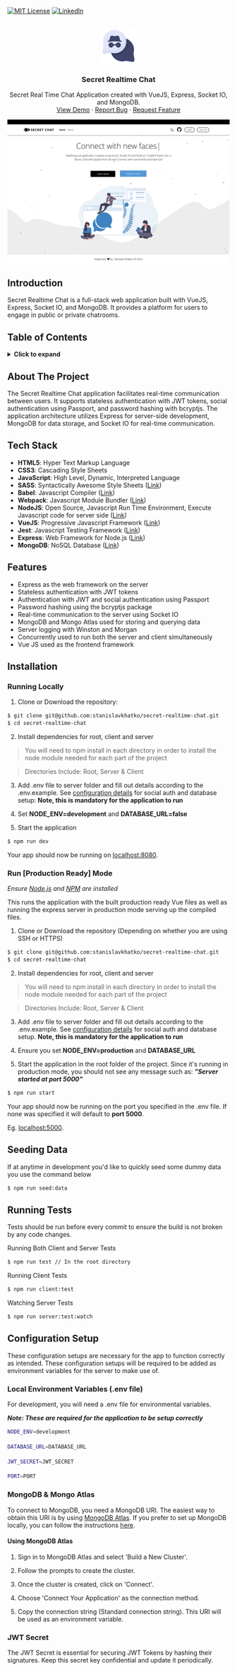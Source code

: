 [![MIT License][license-shield]][license-url]
[![LinkedIn][linkedin-shield]][linkedin-url]

<!-- PROJECT LOGO -->
<br />
<div align="center">
  <a href="https://github.com/stanislavkhatko/secret-realtime-chat">
    <img src="client/public/logo.png" alt="Logo" width="80" height="80">
  </a>

<h3 align="center">Secret Realtime Chat</h3>

  <p align="center">
    Secret Real Time Chat Application created with VueJS, Express, Socket IO, and MongoDB.
    <br />
    <a href="https://secret-realtime-chat-85815e293731.herokuapp.com">View Demo</a>
    ·
    <a href="https://github.com/stanislavkhatko/secret-realtime-chat/issues/new?labels=bug&template=bug-report---.md">Report Bug</a>
    ·
    <a href="https://github.com/stanislavkhatko/secret-realtime-chat/issues/new?labels=enhancement&template=feature-request---.md">Request Feature</a>
  </p>
</div>

[![Secret Chat Screen Shot][product-screenshot]](https://github.com/stanislavkhatko/secret-realtime-chat/blob/main/client/assets/screenshots/secret-chat-16.44.png)

## Introduction

Secret Realtime Chat is a full-stack web application built with VueJS, Express, Socket IO, and MongoDB. It provides a platform for users to engage in public or private chatrooms.

## Table of Contents

<details>
  <summary><b>Click to expand</b></summary>
  <ol>
    <li><a href="#about-the-project">About The Project</a></li>
    <li><a href="#tech-stack">Tech Stack</a></li>
    <li><a href="#installation">Installation</a></li>
    <li><a href="#features">Features</a></li>
    <li><a href="#running-tests">Running Tests</a></li>
    <li><a href="#configuration-setup">Configuration Setup</a></li>
    <li><a href="#license">License</a></li>
  </ol>
</details>

## About The Project

The Secret Realtime Chat application facilitates real-time communication between users. It supports stateless authentication with JWT tokens, social authentication using Passport, and password hashing with bcryptjs. The application architecture utilizes Express for server-side development, MongoDB for data storage, and Socket IO for real-time communication.

## Tech Stack

- **HTML5**: Hyper Text Markup Language
- **CSS3**: Cascading Style Sheets
- **JavaScript**: High Level, Dynamic, Interpreted Language
- **SASS**: Syntactically Awesome Style Sheets ([Link](https://sass-lang.com/))
- **Babel**: Javascript Compiler ([Link](https://babeljs.io/))
- **Webpack**: Javascript Module Bundler ([Link](https://webpack.js.org/))
- **NodeJS**: Open Source, Javascript Run Time Environment, Execute Javascript code for server side ([Link](https://nodejs.org/en/))
- **VueJS**: Progressive Javascript Framework ([Link](https://vuejs.org/))
- **Jest**: Javascript Testing Framework ([Link](https://jestjs.io/))
- **Express**: Web Framework for Node.js ([Link](https://expressjs.com/))
- **MongoDB**: NoSQL Database ([Link](https://www.mongodb.com/))

## Features

- Express as the web framework on the server
- Stateless authentication with JWT tokens
- Authentication with JWT and social authentication using Passport
- Password hashing using the bcryptjs package
- Real-time communication to the server using Socket IO
- MongoDB and Mongo Atlas used for storing and querying data
- Server logging with Winston and Morgan
- Concurrently used to run both the server and client simultaneously
- Vue JS used as the frontend framework

## Installation

### Running Locally

1. Clone or Download the repository:

```bash
$ git clone git@github.com:stanislavkhatko/secret-realtime-chat.git
$ cd secret-realtime-chat
```

2. Install dependencies for root, client and server

> You will need to npm install in each directory in order to install the node module needed for each part of the project

> Directories Include: Root, Server & Client



3. Add .env file to server folder and fill out details according to the .env.example. See [configuration details](#configuration-setup) for social auth and database setup: **Note, this is mandatory for the application to run**

4. Set **NODE_ENV=development** and **DATABASE_URL=false**

5. Start the application

```bash
$ npm run dev
```

Your app should now be running on [localhost:8080](localhost:8080).

### Run [Production Ready] Mode

_Ensure [Node.js](https://nodejs.org/en/) and [NPM](https://www.npmjs.com/) are installed_

This runs the application with the built production ready Vue files as well as running the express server in production mode serving up the compiled files.

1. Clone or Download the repository (Depending on whether you are using SSH or HTTPS)

```bash
$ git clone git@github.com:stanislavkhatko/secret-realtime-chat.git
$ cd secret-realtime-chat
```

2. Install dependencies for root, client and server

> You will need to npm install in each directory in order to install the node module needed for each part of the project

> Directories Include: Root, Server & Client


3. Add .env file to server folder and fill out details according to the .env.example. See [configuration details](#configuration-setup) for social auth and database setup. **Note, this is mandatory for the application to run**

4. Ensure you set **NODE_ENV=production** and **DATABASE_URL**

5. Start the application in the root folder of the project. Since it's running in production mode, you should not see any message such as: **_"Server started at port 5000"_**

```bash
$ npm run start
```

Your app should now be running on the port you specified in the .env file. If none was specified it will default to **port 5000**.

Eg. [localhost:5000](localhost:5000).

## Seeding Data

If at anytime in development you'd like to quickly seed some dummy data you use the command below

```bash
$ npm run seed:data
```

## Running Tests

Tests should be run before every commit to ensure the build is not broken by any code changes.

Running Both Client and Server Tests
```bash
$ npm run test // In the root directory
```

Running Client Tests
```bash
$ npm run client:test
```

Watching Server Tests
```bash
$ npm run server:test:watch
```


## Configuration Setup

These configuration setups are necessary for the app to function correctly as intended. These configuration setups will be required to be added as environment variables for the server to make use of.

### Local Environment Variables (.env file)
For development, you will need a .env file for environmental variables.

**_Note: These are required for the application to be setup correctly_**

```bash
NODE_ENV=development

DATABASE_URL=DATABASE_URL

JWT_SECRET=JWT_SECRET

PORT=PORT
```

### MongoDB & Mongo Atlas

To connect to MongoDB, you need a MongoDB URI. The easiest way to obtain this URI is by using [MongoDB Atlas](https://www.mongodb.com/cloud/atlas). If you prefer to set up MongoDB locally, you can follow the instructions [here](https://docs.mongodb.com/manual/installation/).

#### Using MongoDB Atlas

1. Sign in to MongoDB Atlas and select 'Build a New Cluster'.

2. Follow the prompts to create the cluster.

3. Once the cluster is created, click on 'Connect'.

4. Choose 'Connect Your Application' as the connection method.

5. Copy the connection string (Standard connection string). This URI will be used as an environment variable.

### JWT Secret

The JWT Secret is essential for securing JWT Tokens by hashing their signatures. Keep this secret key confidential and update it periodically.


[license-shield]: https://img.shields.io/github/license/github_username/repo_name.svg?style=for-the-badge
[license-url]: https://github.com/stanislavkhatko/secret-realtime-chat/blob/main/LICENSE
[linkedin-shield]: https://img.shields.io/badge/-LinkedIn-black.svg?style=for-the-badge&logo=linkedin&colorB=555
[linkedin-url]: https://linkedin.com/in/stanislavkhatko
[product-screenshot]: https://github.com/stanislavkhatko/secret-realtime-chat/blob/main/client/assets/screenshots/secret-chat-16.44.png
[Vue.js]: https://img.shields.io/badge/Vue.js-35495E?style=for-the-badge&logo=vuedotjs&logoColor=4FC08D
[Vue-url]: https://vuejs.org/
